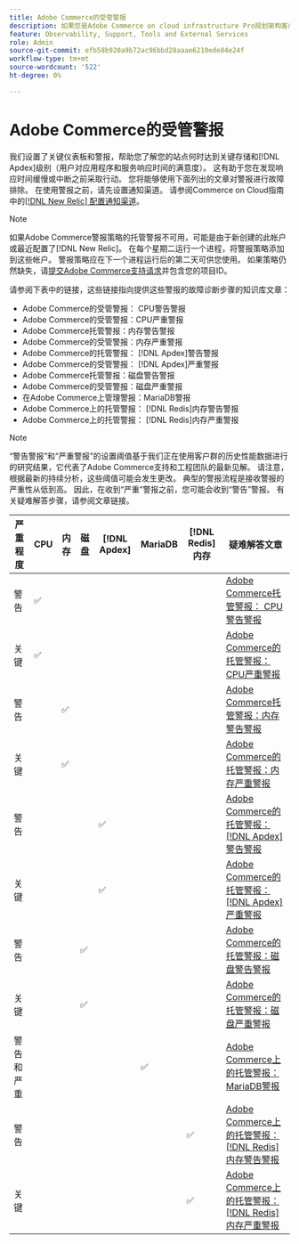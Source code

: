 ```yaml
---
title: Adobe Commerce的受管警报
description: 如果您是Adobe Commerce on cloud infrastructure Pro规划架构客户，则可以使用受管警报了解站点的运行状况。 如果您是Adobe Commerce on cloud infrastructure Starter plan架构客户，则仅会收到 [!DNL Apdex] 和错误率条件的警报。
feature: Observability, Support, Tools and External Services
role: Admin
source-git-commit: efb58b920a9b72ac96bbd28aaae6210ede84e24f
workflow-type: tm+mt
source-wordcount: '522'
ht-degree: 0%

---
```



# Adobe Commerce的受管警报


我们设置了关键仪表板和警报，帮助您了解您的站点何时达到关键存储和[!DNL Apdex]级别（用户对应用程序和服务响应时间的满意度）。 这有助于您在发现响应时间缓慢或中断之前采取行动。 您将能够使用下面列出的文章对警报进行故障排除。 在使用警报之前，请先设置通知渠道。 请参阅Commerce on Cloud指南中的[[!DNL New Relic] 配置通知渠道](https://experienceleague.adobe.com/zh-hans/docs/commerce-on-cloud/user-guide/monitor/new-relic/new-relic-service)。

>[!NOTE]
>
>如果Adobe Commerce警报策略的托管警报不可用，可能是由于新创建的此帐户或最近配置了[!DNL New Relic]。 在每个星期二运行一个进程，将警报策略添加到这些帐户。 警报策略应在下一个进程运行后的第二天可供您使用。 如果策略仍然缺失，请[提交Adobe Commerce支持请求](https://experienceleague.adobe.com/zh-hans/docs/commerce-knowledge-base/kb/help-center-guide/magento-help-center-user-guide#support-case)并包含您的项目ID。

请参阅下表中的链接，这些链接指向提供这些警报的故障诊断步骤的知识库文章：

* Adobe Commerce的受管警报： CPU警告警报
* Adobe Commerce的受管警报：CPU严重警报
* Adobe Commerce托管警报：内存警告警报
* Adobe Commerce的受管警报：内存严重警报
* Adobe Commerce的托管警报： [!DNL Apdex]警告警报
* Adobe Commerce的受管警报： [!DNL Apdex]严重警报
* Adobe Commerce托管警报：磁盘警告警报
* Adobe Commerce的受管警报：磁盘严重警报
* 在Adobe Commerce上管理警报：MariaDB警报
* Adobe Commerce上的托管警报： [!DNL Redis]内存警告警报
* Adobe Commerce上的托管警报： [!DNL Redis]内存严重警报

>[!NOTE]
>
>“警告警报”和“严重警报”的设置阈值基于我们正在使用客户群的历史性能数据进行的研究结果，它代表了Adobe Commerce支持和工程团队的最新见解。 请注意，根据最新的持续分析，这些阈值可能会发生更改。 典型的警报流程是接收警报的严重性从低到高。 因此，在收到“严重”警报之前，您可能会收到“警告”警报。 有关疑难解答步骤，请参阅文章链接。

| 严重程度 | CPU | 内存 | 磁盘 | [!DNL Apdex] | MariaDB | [!DNL Redis]内存 | 疑难解答文章 |
|----------|-----|--------|------|-------|---------|--------------|-------------------------|
| 警告 | ✅ |        |      |       |         |              | [Adobe Commerce托管警报： CPU警告警报](managed-alerts-for-magento-commerce-cpu-warning-alert.md) |
| 关键 | ✅ |        |      |       |         |              | [Adobe Commerce的托管警报： CPU严重警报](managed-alerts-on-magento-commerce-cpu-critical-alert.md) |
| 警告 |     | ✅ |      |       |         |              | [Adobe Commerce托管警报：内存警告警报](managed-alerts-for-magento-commerce-memory-warning-alert.md) |
| 关键 |     | ✅ |      |       |         |              | [Adobe Commerce的托管警报：内存严重警报](managed-alerts-on-magento-commerce-memory-critical-alert.md) |
| 警告 |     |        |      | ✅ |         |              | [Adobe Commerce的托管警报： [!DNL Apdex] 警告警报](managed-alerts-for-magento-commerce-apdex-warning-alert.md) |
| 关键 |     |        |      | ✅ |         |              | [Adobe Commerce的托管警报： [!DNL Apdex] 严重警报](managed-alerts-for-magento-commerce-apdex-critical-alert.md) |
| 警告 |     |        | ✅ |       |         |              | [Adobe Commerce的托管警报：磁盘警告警报](managed-alerts-for-magento-commerce-disk-warning-alert.md) |
| 关键 |     |        | ✅ |       |         |              | [Adobe Commerce的托管警报：磁盘严重警报](managed-alerts-for-magento-commerce-disk-critical-alert.md) |
| 警告和严重 |     |        |      |       | ✅ |              | [Adobe Commerce上的托管警报： MariaDB警报](managed-alerts-on-magento-commerce-mariadb-alerts.md) |
| 警告 |     |        |      |       |         | ✅ | [Adobe Commerce上的托管警报： [!DNL Redis] 内存警告警报](managed-alerts-on-magento-commerce-redis-memory-warning-alert.md) |
| 关键 |     |        |      |       |         | ✅ | [Adobe Commerce上的托管警报： [!DNL Redis] 内存严重警报](managed-alerts-on-magento-commerce-redis-memory-critical-alert.md) |

